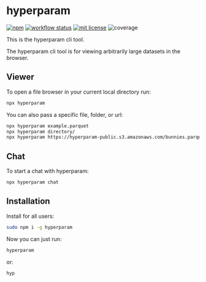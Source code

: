 # hyperparam

[![npm](https://img.shields.io/npm/v/hyperparam)](https://www.npmjs.com/package/hyperparam)
[![workflow status](https://github.com/hyparam/hyperparam-cli/actions/workflows/ci.yml/badge.svg)](https://github.com/hyparam/hyperparam-cli/actions)
[![mit license](https://img.shields.io/badge/License-MIT-blue.svg)](https://opensource.org/licenses/MIT)
![coverage](https://img.shields.io/badge/Coverage-37-darkred)

This is the hyperparam cli tool.

The hyperparam cli tool is for viewing arbitrarily large datasets in the browser.

## Viewer

To open a file browser in your current local directory run:

```sh
npx hyperparam
```

You can also pass a specific file, folder, or url:

```sh
npx hyperparam example.parquet
npx hyperparam directory/
npx hyperparam https://hyperparam-public.s3.amazonaws.com/bunnies.parquet
```

## Chat

To start a chat with hyperparam:

```sh
npx hyperparam chat
```

## Installation

Install for all users:

```sh
sudo npm i -g hyperparam
```

Now you can just run:

```sh
hyperparam
```

or:

```sh
hyp
```
